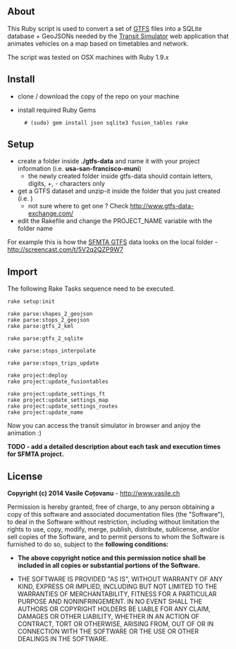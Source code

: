 ## About

This Ruby script is used to convert a set of [GTFS](https://developers.google.com/transit/gtfs/reference) files into a SQLite database + GeoJSONs needed by the [Transit Simulator](https://github.com/vasile/transit-simulator) web application that animates vehicles on a map based on timetables and network.

The script was tested on OSX machines with Ruby 1.9.x

## Install

- clone / download the copy of the repo on your machine
- install required Ruby Gems

		# (sudo) gem install json sqlite3 fusion_tables rake

## Setup

- create a folder inside **./gtfs-data** and name it with your project information (i.e. **usa-san-francisco-muni**)
	- the newly created folder inside gtfs-data should contain letters, digits, +, - characters only
- get a GTFS dataset and unzip-it inside the folder that you just created (i.e. )
	- not sure where to get one ? Check http://www.gtfs-data-exchange.com/
- edit the Rakefile and change the PROJECT_NAME variable with the folder name

For example this is how the [SFMTA GTFS](http://www.gtfs-data-exchange.com/agency/san-francisco-municipal-transportation-agency/) data looks on the local folder - http://screencast.com/t/5V2q2QZP9W7

## Import

The following Rake Tasks sequence need to be executed. 

	rake setup:init
	
	rake parse:shapes_2_geojson
	rake parse:stops_2_geojson
	rake parse:gtfs_2_kml
	
	rake parse:gtfs_2_sqlite
	
	rake parse:stops_interpolate
	
	rake parse:stops_trips_update
	
	rake project:deploy
	rake project:update_fusiontables
	
	rake project:update_settings_ft
	rake project:update_settings_map
	rake project:update_settings_routes
	rake project:update_name

Now you can access the transit simulator in browser and anjoy the animation :)
	
**TODO - add a detailed description about each task and execution times for SFMTA project.**

## License

**Copyright (c) 2014 Vasile Coțovanu** - http://www.vasile.ch
 
Permission is hereby granted, free of charge, to any person obtaining a copy of this software and associated documentation files (the "Software"), to deal in the Software without restriction, including without limitation the rights to use, copy, modify, merge, publish, distribute, sublicense, and/or sell copies of the Software, and to permit persons to whom the Software is furnished to do so, subject to the **following conditions:**
 
* **The above copyright notice and this permission notice shall be included in all copies or substantial portions of the Software.**
 
* THE SOFTWARE IS PROVIDED "AS IS", WITHOUT WARRANTY OF ANY KIND, EXPRESS OR IMPLIED, INCLUDING BUT NOT LIMITED TO THE WARRANTIES OF MERCHANTABILITY, FITNESS FOR A PARTICULAR PURPOSE AND NONINFRINGEMENT. IN NO EVENT SHALL THE AUTHORS OR COPYRIGHT HOLDERS BE LIABLE FOR ANY CLAIM, DAMAGES OR OTHER LIABILITY, WHETHER IN AN ACTION OF CONTRACT, TORT OR OTHERWISE, ARISING FROM, OUT OF OR IN CONNECTION WITH THE SOFTWARE OR THE USE OR OTHER DEALINGS IN THE SOFTWARE.

